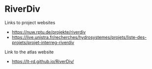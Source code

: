 # RiverDiv

Links to project websites
- https://nuw.rptu.de/projekte/riverdiv
- https://live.unistra.fr/recherches/hydrosystemes/projets/liste-des-projets/projet-interreg-riverdiv

Link to the atlas website
- https://lt-rd.github.io/RiverDiv/
